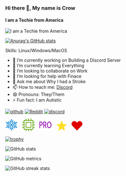 ### Hi there 👋, My name is Crow
#### I am a Techie from America
![I am a Techie from America](https://cdn.discordapp.com/attachments/1166174277393993738/1170694139470413884/2700d6f5505c41ec96ed10798d9f86ac.gif?ex=65d1f161&is=65bf7c61&hm=8df11ea8a98a3a3c795ab949b46e8f4b60853c550aa16e8652418cd0183d21cf&)

[![Anurag's GitHub stats](https://github-readme-stats.vercel.app/api?username=rubixcube199)](https://github.com/anuraghazra/github-readme-stats)

Skills: Linux/Windows/MacOS

- 🔭 I’m currently working on Building a Discord Server 
- 🌱 I’m currently learning Everything 
- 👯 I’m looking to collaborate on Work 
- 🤔 I’m looking for help with Finace 
- 💬 Ask me about Why I had a Stroke 
- 📫 How to reach me: [Discord](https://discord.gg/yogi) 
- 😄 Pronouns: They/Them 
- ⚡ Fun fact: I am Autistic 


[<img src='https://cdn.jsdelivr.net/npm/simple-icons@3.0.1/icons/github.svg' alt='github' height='40'>](https://github.com/rubixcube199)  [<img src='https://cdn.jsdelivr.net/npm/simple-icons@3.0.1/icons/reddit.svg' alt='Reddit' height='40'>](https://www.reddit.com/user/ProperCommand5425)  [<img src='https://cdn.jsdelivr.net/npm/simple-icons@3.0.1/icons/discord.svg' alt='discord' height='40'>](https://discord.gg/yogi)  

<a href='https://archiveprogram.github.com/'><img src='https://raw.githubusercontent.com/acervenky/animated-github-badges/master/assets/acbadge.gif' width='40' height='40'></a> <a href='https://docs.github.com/en/developers'><img src='https://raw.githubusercontent.com/acervenky/animated-github-badges/master/assets/devbadge.gif' width='40' height='40'></a> <a href='https://github.com/pricing'><img src='https://raw.githubusercontent.com/acervenky/animated-github-badges/master/assets/pro.gif' width='40' height='40'></a> <a href='https://stars.github.com/'><img src='https://raw.githubusercontent.com/acervenky/animated-github-badges/master/assets/starbadge.gif' width='35' height='35'></a> <a href='https://docs.github.com/en/github/supporting-the-open-source-community-with-github-sponsors'><img src='https://raw.githubusercontent.com/acervenky/animated-github-badges/master/assets/sponsorbadge.gif' width='35' height='35'></a> 

[![trophy](https://github-profile-trophy.vercel.app/?username=rubixcube199)](https://github.com/ryo-ma/github-profile-trophy)

![GitHub stats](https://github-readme-stats.vercel.app/api?username=rubixcube199&show_icons=true)  

![GitHub metrics](https://metrics.lecoq.io/rubixcube199)  

![GitHub streak stats](https://streak-stats.demolab.com/?user=rubixcube199)  

